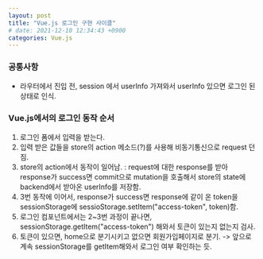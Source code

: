 ```yaml
---
layout: post
title: "Vue.js 로그인 구현 사이클"
# date: 2021-12-10 12:34:43 +0900
categories: Vue.js
---
```


### 공통사항

- 라우터에서 진입 전, session 에서 userInfo 가져와서 userInfo 있으면 로그인 된 상태로 인식.

### Vue.js에서의 로그인 동작 순서

1. 로그인 폼에서 입력을 받는다.
2. 입력 받은 값들을 store의 action 메소드(?)를 사용해 비동기통신으로 request 던짐.
3. store의 action에서 동작이 일어남. : request에 대한 response를 받아 response가 success면 commit으로 mutation을 호출해서 store의 state에 backend에서 받아온 userInfo를 저장함.
4. 3번 동작에 이어서, response가 success면 response에 같이 온 token을 sessionStorage에 sessioStorage.setItem("access-token", token)함.
5. 로그인 컴포넌트에서는 2~3번 과정이 끝나면, sessionStorage.getItem("access-token") 해와서 토큰이 있는지 없는지 검사.
6. 토큰이 있으면, home으로 분기시키고 없으면 회원가입페이지로 분기.
   -> 앞으로 계속 sessionStorage를 getItem해와서 로그인 여부 확인하는 듯.
